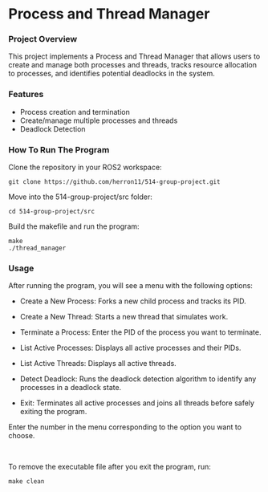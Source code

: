 # Process and Thread Manager

### Project Overview
This project implements a Process and Thread Manager that allows users to create and manage both processes and threads, tracks resource allocation to processes, and identifies potential deadlocks in the system.

### Features
- Process creation and termination
- Create/manage multiple processes and threads
- Deadlock Detection

### How To Run The Program

Clone the repository in your ROS2 workspace:
```
git clone https://github.com/herron11/514-group-project.git
```
Move into the 514-group-project/src folder:
```
cd 514-group-project/src
```

Build the makefile and run the program:
```
make
./thread_manager
```

### Usage

After running the program, you will see a menu with the following options:

- Create a New Process: Forks a new child process and tracks its PID.

- Create a New Thread: Starts a new thread that simulates work.

- Terminate a Process: Enter the PID of the process you want to terminate.

- List Active Processes: Displays all active processes and their PIDs.

- List Active Threads: Displays all active threads.

- Detect Deadlock: Runs the deadlock detection algorithm to identify any processes in a deadlock state.

- Exit: Terminates all active processes and joins all threads before safely exiting the program.

Enter the number in the menu corresponding to the option you want to choose.

</br>

To remove the executable file after you exit the program, run:
```
make clean
```


